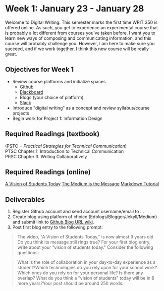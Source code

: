 # Week 1: January 23 - January 28
Welcome to Digital Writing. This semester marks the first time WRIT 350 is offered online. As such, you get to experience an experimental course that is probably a lot different from courses you've taken before. I want you to learn new ways of composing and communicating information, and this course will probably challenge you. However, I am here to make sure you succeed, and if we work together, I think this new course will be really great. 

## Objectives for Week 1

* Review course platforms and initialize spaces 
    * [Github](https://github.com/adavis46/writ350sp17)
    * [Blackboard](http://blackboard.olemiss.edu)
    * Blogs (your choice of platform)
    * [Slack](https://writ350sp17.slack.com/)
* Introduce "digital writing" as a concept and review syllabus/course projects 
* Begin work for Project 1: Information Design

## Required Readings (textbook)
(PSTC = *Practical Strategies for Technical Communication*)  
PTSC Chapter 1: Introduction to Technical Communication    
PRSC Chapter 3: Writing Collaboratively  

## Required Readings (online)
[A Vision of Students Today](https://www.youtube.com/watch?v=dGCJ46vyR9o)
[The Medium is the Message](https://www.youtube.com/watch?v=OseOb_wBsi4)
[Markdown Tutorial](http://www.markdowntutorial.com/)

## Deliverables 
1. Register Github account and send account username/email to ...
2. Create blog using platform of choice (Edblogs/Blogger/Jekyll/Medium) and submit link to [Github Blog URL wiki](https://github.com/adavis46/writ350sp17/wiki/Blog-URLs).
3. Post first blog entry to the following prompt:  

> The video, "A Vision of Students Today," is now almost 9 years old. Do you think its message still rings true? For your first blog entry, write about your "vision of students today." Consider the following questions: 

> What is the role of collaboration in your day-to-day experience as a student?Which technologies do you rely upon for your school work? Which ones do you rely on for your personal life? Is there any overlap? What do you think a "vision of students" today will be in 8 more years?Your post should be around 250 words.